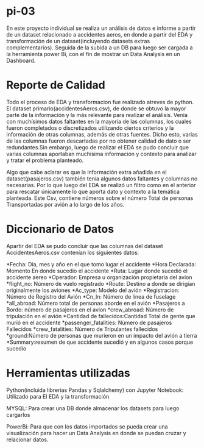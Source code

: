# pi-03
En este proyecto individual se realiza un  análisis de datos e informe a partir de un dataset relacionado a accidentes aeros, en donde a partir del EDA y transformación de un dataset(incluyendo datasets extras complementarios). Seguida de la subida a un DB para luego ser cargada a la herramienta power Bi, con el fin de mostrar un Data Analysis en un Dashboard.

# Reporte de Calidad
Todo el proceso de EDA y transformacion fue realizado atreves de python. 
El dataset primario(accidentesAeros.csv), de donde se obtuvo la mayor parte de la información y la más relevante para realizar el análisis. Venia con muchísimos datos faltantes en la mayoría de las columnas, los cuales fueron completados o discretizados utilizando ciertos criterios y la información de otras columnas, además de otras fuentes. Dicho esto, varias de las columnas fueron descartadas por no obtener calidad de dato o ser redundantes.Sin embargo, luego de realizar el EDA se pudo concluir que varias columnas aportaban muchísima información y contexto para analizar y tratar el problema planteado.

Algo que cabe aclarar es que la información extra añadida en el dataset(pasajeros.csv) también tenía algunos datos faltantes y columnas no necesarias. Por lo que  luego del EDA se realizó un filtro como en el anterior para rescatar únicamente lo que aporta dato y contexto a la temática planteada. 
Este Csv, contiene números sobre el número Total de personas Transportadas por avión a lo largo de los años. 

# Diccionario de Datos

Apartir del EDA se pudo concluir que las columnas del dataset AccidentesAeros.csv contenían los siguientes datos:

*Fecha: Día, mes y año en el que tomo lugar el accidente
*Hora Declarada: Momento En donde sucedio el accidente 
*Ruta: Lugar donde sucedió el accidente aereo
*Operador: Empresa u organización propietaria del avion
*flight_no: Número de vuelo registrado
*Route: Destino a donde se dirigían originalmente los aviones
*Ac_type: Modelo del avión
*Registracion: Número de Registro del Avión
*Cn_ln: Número de línea de fuselage
*all_abroad: Número total de personas aborde en el avión 
*Pasajeros a Bordo: número  de pasajeros en el avion
*crew_abroad: Número de tripulación en el avión
*Cantidad de fallecidos:Cantidad Total de gente que murió en el accidente 
*passenger_fatalities: Número de pasajeros Fallecidos 
*crew_fatalities: Número de Tripulantes fallecidos
*ground:Número de personas que murieron en un impacto del avión a tierra
*Summary:resumen de que accidente sucedió y en algunos casos porque sucedio


# Herramientas utilizadas

Python(incluida librerías Pandas y Sqlalchemy) con Jupyter Notebook: Utilizado para El EDA y la transformación 

MYSQL: Para crear una DB donde almacenar los datasets para luego cargarlos

PowerBi: Para que con los datos importados se pueda crear una visualización para hacer un Data Analysis en donde se puedan cruzar y relacionar datos. 
